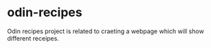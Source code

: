 # odin-recipes
Odin recipes project is related to craeting a webpage which will show different receipes.